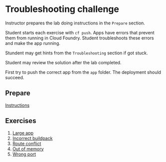 Troubleshooting challenge
=========================

Instructor prepares the lab doing instructions in the `Prepare` section.

Student starts each exercise with `cf push`. Apps have errors that prevent them from running in Cloud Foundry. Student troubleshoots these errors and make the app running.

Stundent may get hints from the `Troubleshooting` section if got stuck.

Student may review the solution after the lab completed.

First try to push the correct app from the `app` folder. The deployment should succeed.

Prepare
-------

[Instructions](prepare.md)

Exercises
---------

1. [Large app](01/README.md)
1. [Incorrect buildpack](02/README.md)
1. [Route conflict](03/README.md)
1. [Out of memory](04/README.md)
1. [Wrong port](05/README.md)